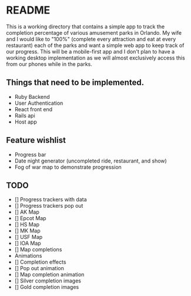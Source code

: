 # README

This is a working directory that contains a simple app to track the completion percentage of various amusement parks in Orlando. My wife and I would like to "100%" (complete every attraction and eat at every restaurant) each of the parks and want a simple web app to keep track of our progress. This will be a mobile-first app and I don't plan to have a working desktop implementation as we will almost exclusively access this from our phones while in the parks. 

## Things that need to be implemented. 

* Ruby Backend
* User Authentication
* React front end
* Rails api
* Host app

## Feature wishlist

* Progress bar
* Date night generator (uncompleted ride, restaurant, and show)
* Fog of war map to demonstrate progression

## TODO

- [] Progress trackers with data
- [] Progress trackers pop out
- [] AK Map
- [] Epcot Map
- [] HS Map
- [] MK Map
- [] USF Map
- [] IOA Map
- [] Map completions
- Animations
- [] Completion effects
- [] Pop out animation
- [] Map completion animation
- [] Silver completion images
- [] Gold completion images
